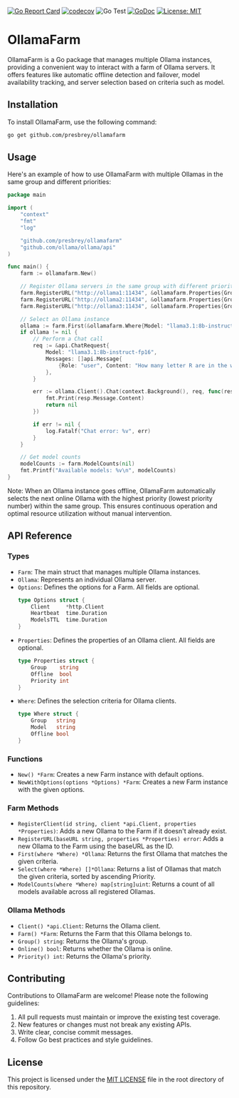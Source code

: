 [![Go Report Card](https://goreportcard.com/badge/github.com/presbrey/ollamafarm)](https://goreportcard.com/report/github.com/presbrey/ollamafarm)
[![codecov](https://codecov.io/gh/presbrey/ollamafarm/branch/main/graph/badge.svg)](https://codecov.io/gh/presbrey/ollamafarm)
![Go Test](https://github.com/presbrey/ollamafarm/workflows/Go%20Test/badge.svg)
[![GoDoc](https://godoc.org/github.com/presbrey/ollamafarm?status.svg)](https://godoc.org/github.com/presbrey/ollamafarm)
[![License: MIT](https://img.shields.io/badge/License-MIT-yellow.svg)](https://opensource.org/licenses/MIT)

# OllamaFarm

OllamaFarm is a Go package that manages multiple Ollama instances, providing a convenient way to interact with a farm of Ollama servers. It offers features like automatic offline detection and failover, model availability tracking, and server selection based on criteria such as model.

## Installation

To install OllamaFarm, use the following command:

```bash
go get github.com/presbrey/ollamafarm
```

## Usage

Here's an example of how to use OllamaFarm with multiple Ollamas in the same group and different priorities:

```go
package main

import (
    "context"
    "fmt"
    "log"

    "github.com/presbrey/ollamafarm"
    "github.com/ollama/ollama/api"
)

func main() {
    farm := ollamafarm.New()

    // Register Ollama servers in the same group with different priorities
    farm.RegisterURL("http://ollama1:11434", &ollamafarm.Properties{Group: "4090", Priority: 1})
    farm.RegisterURL("http://ollama2:11434", &ollamafarm.Properties{Group: "4090", Priority: 2})
    farm.RegisterURL("http://ollama3:11434", &ollamafarm.Properties{Group: "3090", Priority: 1})

    // Select an Ollama instance
    ollama := farm.First(&ollamafarm.Where{Model: "llama3.1:8b-instruct-fp16"})
    if ollama != nil {
        // Perform a Chat call
        req := &api.ChatRequest{
            Model: "llama3.1:8b-instruct-fp16",
            Messages: []api.Message{
                {Role: "user", Content: "How many letter R are in the word Strawberry?"},
            },
        }

        err := ollama.Client().Chat(context.Background(), req, func(resp api.ChatResponse) error {
            fmt.Print(resp.Message.Content)
            return nil
        })

        if err != nil {
            log.Fatalf("Chat error: %v", err)
        }
    }

    // Get model counts
    modelCounts := farm.ModelCounts(nil)
    fmt.Printf("Available models: %v\n", modelCounts)
}
```

Note: When an Ollama instance goes offline, OllamaFarm automatically selects the next online Ollama with the highest priority (lowest priority number) within the same group. This ensures continuous operation and optimal resource utilization without manual intervention.

## API Reference

### Types

* `Farm`: The main struct that manages multiple Ollama instances.
* `Ollama`: Represents an individual Ollama server.
* `Options`: Defines the options for a Farm. All fields are optional.
  ```go
  type Options struct {
      Client     *http.Client
      Heartbeat  time.Duration
      ModelsTTL  time.Duration
  }
  ```
* `Properties`: Defines the properties of an Ollama client. All fields are optional.
  ```go
  type Properties struct {
      Group    string
      Offline  bool
      Priority int
  }
  ```
* `Where`: Defines the selection criteria for Ollama clients.
  ```go
  type Where struct {
      Group   string
      Model   string
      Offline bool
  }
  ```

### Functions

* `New() *Farm`: Creates a new Farm instance with default options.
* `NewWithOptions(options *Options) *Farm`: Creates a new Farm instance with the given options.

### Farm Methods

* `RegisterClient(id string, client *api.Client, properties *Properties)`: Adds a new Ollama to the Farm if it doesn't already exist.
* `RegisterURL(baseURL string, properties *Properties) error`: Adds a new Ollama to the Farm using the baseURL as the ID.
* `First(where *Where) *Ollama`: Returns the first Ollama that matches the given criteria.
* `Select(where *Where) []*Ollama`: Returns a list of Ollamas that match the given criteria, sorted by ascending Priority.
* `ModelCounts(where *Where) map[string]uint`: Returns a count of all models available across all registered Ollamas.

### Ollama Methods

* `Client() *api.Client`: Returns the Ollama client.
* `Farm() *Farm`: Returns the Farm that this Ollama belongs to.
* `Group() string`: Returns the Ollama's group.
* `Online() bool`: Returns whether the Ollama is online.
* `Priority() int`: Returns the Ollama's priority.

## Contributing

Contributions to OllamaFarm are welcome! Please note the following guidelines:

1. All pull requests must maintain or improve the existing test coverage.
2. New features or changes must not break any existing APIs.
3. Write clear, concise commit messages.
4. Follow Go best practices and style guidelines.

## License

This project is licensed under the [MIT LICENSE](LICENSE.txt) file in the root directory of this repository.
